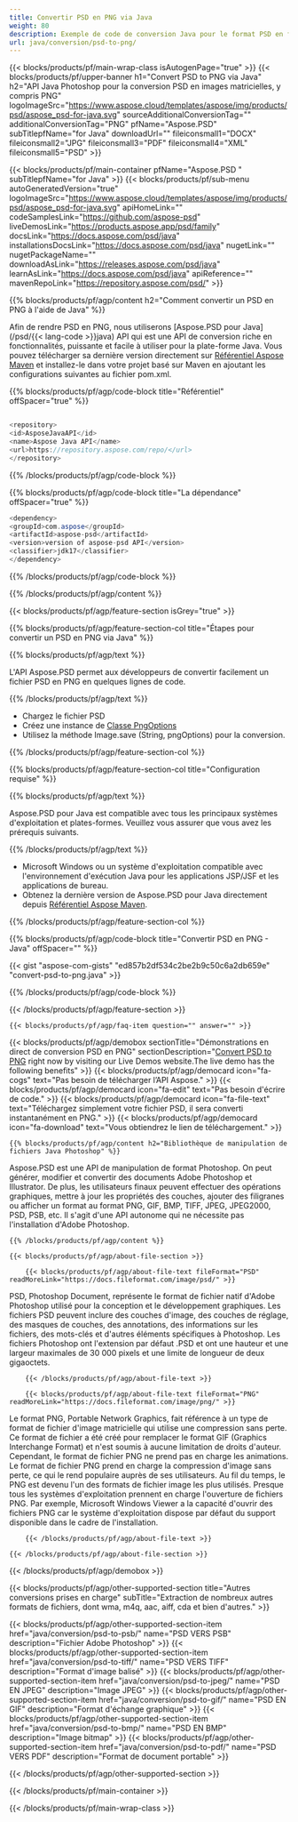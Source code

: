```yaml
---
title: Convertir PSD en PNG via Java
weight: 80
description: Exemple de code de conversion Java pour le format PSD en fichier PNG. Utilisez cet exemple de code pour convertir PSD en PNG dans n'importe quelle application Java Web ou de bureau.
url: java/conversion/psd-to-png/
---
```


{{< blocks/products/pf/main-wrap-class isAutogenPage="true" >}}
{{< blocks/products/pf/upper-banner h1="Convert PSD to PNG via Java" h2="API Java Photoshop pour la conversion PSD en images matricielles, y compris PNG" logoImageSrc="https://www.aspose.cloud/templates/aspose/img/products/psd/aspose_psd-for-java.svg" sourceAdditionalConversionTag="" additionalConversionTag="PNG" pfName="Aspose.PSD" subTitlepfName="for Java" downloadUrl="" fileiconsmall1="DOCX" fileiconsmall2="JPG" fileiconsmall3="PDF" fileiconsmall4="XML" fileiconsmall5="PSD" >}}

{{< blocks/products/pf/main-container pfName="Aspose.PSD " subTitlepfName="for Java" >}}
{{< blocks/products/pf/sub-menu autoGeneratedVersion="true" logoImageSrc="https://www.aspose.cloud/templates/aspose/img/products/psd/aspose_psd-for-java.svg" apiHomeLink="" codeSamplesLink="https://github.com/aspose-psd" liveDemosLink="https://products.aspose.app/psd/family" docsLink="https://docs.aspose.com/psd/java" installationsDocsLink="https://docs.aspose.com/psd/java" nugetLink="" nugetPackageName="" downloadAsLink="https://releases.aspose.com/psd/java" learnAsLink="https://docs.aspose.com/psd/java" apiReference="" mavenRepoLink="https://repository.aspose.com/psd/" >}}

{{% blocks/products/pf/agp/content h2="Comment convertir un PSD en PNG à l'aide de Java" %}}

 Afin de rendre PSD en PNG, nous utiliserons
 [Aspose.PSD pour Java](/psd/{{< lang-code >}}java) 
 API qui est une API de conversion riche en fonctionnalités, puissante et facile à utiliser pour la plate-forme Java. Vous pouvez télécharger sa dernière version directement sur
 [Référentiel Aspose Maven](https://repository.aspose.com/psd/) 
 et installez-le dans votre projet basé sur Maven en ajoutant les configurations suivantes au fichier pom.xml.

{{% blocks/products/pf/agp/code-block title="Référentiel" offSpacer="true" %}}

```cs

<repository>
<id>AsposeJavaAPI</id>
<name>Aspose Java API</name>
<url>https://repository.aspose.com/repo/</url>
</repository>

```

{{% /blocks/products/pf/agp/code-block %}}

{{% blocks/products/pf/agp/code-block title="La dépendance" offSpacer="true" %}}

```cs
<dependency>
<groupId>com.aspose</groupId>
<artifactId>aspose-psd</artifactId>
<version>version of aspose-psd API</version>
<classifier>jdk17</classifier>
</dependency>

```

{{% /blocks/products/pf/agp/code-block %}}

{{% /blocks/products/pf/agp/content %}}

{{< blocks/products/pf/agp/feature-section isGrey="true" >}}

{{% blocks/products/pf/agp/feature-section-col title="Étapes pour convertir un PSD en PNG via Java" %}}

{{% blocks/products/pf/agp/text %}}

 L'API Aspose.PSD permet aux développeurs de convertir facilement un fichier PSD en PNG en quelques lignes de code.

{{% /blocks/products/pf/agp/text %}}

- Chargez le fichier PSD
- Créez une instance de [Classe PngOptions](https://apireference.aspose.com/psd/java/com.aspose.psd.imageoptions/PngOptions)
- Utilisez la méthode Image.save (String, pngOptions) pour la conversion.

{{% /blocks/products/pf/agp/feature-section-col %}}

{{% blocks/products/pf/agp/feature-section-col title="Configuration requise" %}}

{{% blocks/products/pf/agp/text %}}

 Aspose.PSD pour Java est compatible avec tous les principaux systèmes d'exploitation et plates-formes. Veuillez vous assurer que vous avez les prérequis suivants.

{{% /blocks/products/pf/agp/text %}}

- Microsoft Windows ou un système d'exploitation compatible avec l'environnement d'exécution Java pour les applications JSP/JSF et les applications de bureau.
- Obtenez la dernière version de Aspose.PSD pour Java directement depuis
 [Référentiel Aspose Maven](https://repository.aspose.com/psd/).

{{% /blocks/products/pf/agp/feature-section-col %}}

{{% blocks/products/pf/agp/code-block title="Convertir PSD en PNG - Java" offSpacer="" %}}

{{< gist "aspose-com-gists" "ed857b2df534c2be2b9c50c6a2db659e" "convert-psd-to-png.java" >}}

{{% /blocks/products/pf/agp/code-block %}}

{{< /blocks/products/pf/agp/feature-section >}}

    {{< blocks/products/pf/agp/faq-item question="" answer="" >}}
 

<!-- aboutfile Starts -->

{{< blocks/products/pf/agp/demobox sectionTitle="Démonstrations en direct de conversion PSD en PNG" sectionDescription="[Convert PSD to PNG](https://products.aspose.app/psd/conversion/psd-to-png) right now by visiting our Live Demos website.The live demo has the following benefits" >}}
        {{< blocks/products/pf/agp/democard icon="fa-cogs" text="Pas besoin de télécharger l’API Aspose." >}}
        {{< blocks/products/pf/agp/democard icon="fa-edit" text="Pas besoin d'écrire de code." >}}
        {{< blocks/products/pf/agp/democard icon="fa-file-text" text="Téléchargez simplement votre fichier PSD, il sera converti instantanément en PNG." >}}
        {{< blocks/products/pf/agp/democard icon="fa-download" text="Vous obtiendrez le lien de téléchargement." >}}

    {{% blocks/products/pf/agp/content h2="Bibliothèque de manipulation de fichiers Java Photoshop" %}}

 Aspose.PSD est une API de manipulation de format Photoshop. On peut générer, modifier et convertir des documents Adobe Photoshop et Illustrator. De plus, les utilisateurs finaux peuvent effectuer des opérations graphiques, mettre à jour les propriétés des couches, ajouter des filigranes ou afficher un format au format PNG, GIF, BMP, TIFF, JPEG, JPEG2000, PSD, PSB, etc. Il s'agit d'une API autonome qui ne nécessite pas l'installation d'Adobe Photoshop. 



    {{% /blocks/products/pf/agp/content %}}

    {{< blocks/products/pf/agp/about-file-section >}}

        {{< blocks/products/pf/agp/about-file-text fileFormat="PSD" readMoreLink="https://docs.fileformat.com/image/psd/" >}}

PSD, Photoshop Document, représente le format de fichier natif d'Adobe Photoshop utilisé pour la conception et le développement graphiques. Les fichiers PSD peuvent inclure des couches d'image, des couches de réglage, des masques de couches, des annotations, des informations sur les fichiers, des mots-clés et d'autres éléments spécifiques à Photoshop. Les fichiers Photoshop ont l'extension par défaut .PSD et ont une hauteur et une largeur maximales de 30 000 pixels et une limite de longueur de deux gigaoctets.


        {{< /blocks/products/pf/agp/about-file-text >}}

        {{< blocks/products/pf/agp/about-file-text fileFormat="PNG" readMoreLink="https://docs.fileformat.com/image/png/" >}}

Le format PNG, Portable Network Graphics, fait référence à un type de format de fichier d'image matricielle qui utilise une compression sans perte. Ce format de fichier a été créé pour remplacer le format GIF (Graphics Interchange Format) et n'est soumis à aucune limitation de droits d'auteur. Cependant, le format de fichier PNG ne prend pas en charge les animations. Le format de fichier PNG prend en charge la compression d'image sans perte, ce qui le rend populaire auprès de ses utilisateurs. Au fil du temps, le PNG est devenu l'un des formats de fichier image les plus utilisés. Presque tous les systèmes d'exploitation prennent en charge l'ouverture de fichiers PNG. Par exemple, Microsoft Windows Viewer a la capacité d'ouvrir des fichiers PNG car le système d'exploitation dispose par défaut du support disponible dans le cadre de l'installation.


        {{< /blocks/products/pf/agp/about-file-text >}}

    {{< /blocks/products/pf/agp/about-file-section >}}

{{< /blocks/products/pf/agp/demobox >}}

<!-- aboutfile Ends -->

{{< blocks/products/pf/agp/other-supported-section title="Autres conversions prises en charge" subTitle="Extraction de nombreux autres formats de fichiers, dont wma, m4q, aac, aiff, cda et bien d'autres." >}}

{{< blocks/products/pf/agp/other-supported-section-item href="java/conversion/psd-to-psb/" name="PSD VERS PSB" description="Fichier Adobe Photoshop" >}}
{{< blocks/products/pf/agp/other-supported-section-item href="java/conversion/psd-to-tiff/" name="PSD VERS TIFF" description="Format d'image balisé" >}}
{{< blocks/products/pf/agp/other-supported-section-item href="java/conversion/psd-to-jpeg/" name="PSD EN JPEG" description="Image JPEG" >}}
{{< blocks/products/pf/agp/other-supported-section-item href="java/conversion/psd-to-gif/" name="PSD EN GIF" description="Format d'échange graphique" >}}
{{< blocks/products/pf/agp/other-supported-section-item href="java/conversion/psd-to-bmp/" name="PSD EN BMP" description="Image bitmap" >}}
{{< blocks/products/pf/agp/other-supported-section-item href="java/conversion/psd-to-pdf/" name="PSD VERS PDF" description="Format de document portable" >}}

{{< /blocks/products/pf/agp/other-supported-section >}}

{{< /blocks/products/pf/main-container >}}
    
{{< /blocks/products/pf/main-wrap-class >}}
